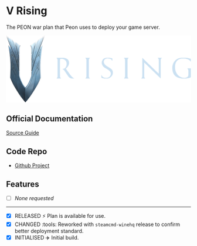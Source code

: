 # V Rising

The PEON war plan that Peon uses to deploy your game server.

![V Rising](../../images/game-logos/vrising.png)

## Official Documentation

[Source Guide](https://github.com/StunlockStudios/vrising-dedicated-server-instructions)

## Code Repo

- [Github Project](https://github.com/the-peon-project/peon-warplans/tree/main/vrising)

## Features

- [ ] *None requested*

---

- [x] RELEASED :zap: Plan is available for use.
- [x] CHANGED :tools: Reworked with `steamcmd-winehq` release to confirm better deployment standard.
- [x] INITIALISED :airplane: Initial build.
